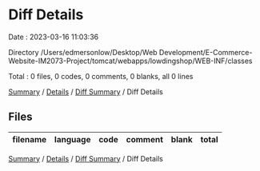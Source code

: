 # Diff Details

Date : 2023-03-16 11:03:36

Directory /Users/edmersonlow/Desktop/Web Development/E-Commerce-Website-IM2073-Project/tomcat/webapps/lowdingshop/WEB-INF/classes

Total : 0 files,  0 codes, 0 comments, 0 blanks, all 0 lines

[Summary](results.md) / [Details](details.md) / [Diff Summary](diff.md) / Diff Details

## Files
| filename | language | code | comment | blank | total |
| :--- | :--- | ---: | ---: | ---: | ---: |

[Summary](results.md) / [Details](details.md) / [Diff Summary](diff.md) / Diff Details